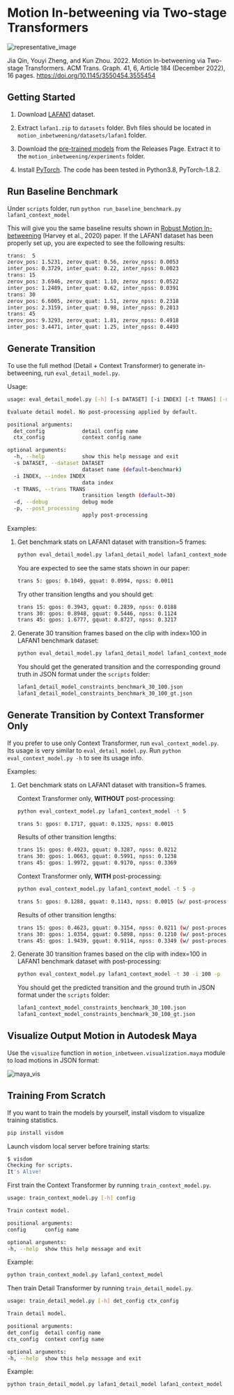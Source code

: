 # Motion In-betweening via Two-stage Transformers

![representative_image](./figures/representative_image.jpg)

Jia Qin, Youyi Zheng, and Kun Zhou. 2022. Motion In-betweening via Two-stage
Transformers. ACM Trans. Graph. 41, 6, Article 184 (December 2022),
16 pages. https://doi.org/10.1145/3550454.3555454

## Getting Started

1. Download [LAFAN1](https://github.com/ubisoft/ubisoft-laforge-animation-dataset) dataset.

2. Extract  `lafan1.zip`  to `datasets` folder.  Bvh files should be located in `motion_inbetweening/datasets/lafan1` folder.

3. Download the [pre-trained models](https://github.com/victorqin/motion_inbetweening/releases/download/v1.0.0/pre-treained.zip) from the Releases Page. Extract it to the `motion_inbetweening/experiments` folder.

4. Install [PyTorch](https://pytorch.org). The code has been tested in Python3.8, PyTorch-1.8.2.

## Run Baseline Benchmark

Under `scripts` folder, run `python run_baseline_benchmark.py lafan1_context_model`

This will give you the same baseline results shown in [Robust Motion In-betweening](https://montreal.ubisoft.com/en/automatic-in-betweening-for-faster-animation-authoring/) (Harvey et al., 2020) paper. If the LAFAN1 dataset has been properly set up, you are expected to see the following results:

```bash
trans:  5
zerov_pos: 1.5231, zerov_quat: 0.56, zerov_npss: 0.0053
inter_pos: 0.3729, inter_quat: 0.22, inter_npss: 0.0023
trans: 15
zerov_pos: 3.6946, zerov_quat: 1.10, zerov_npss: 0.0522
inter_pos: 1.2489, inter_quat: 0.62, inter_npss: 0.0391
trans: 30
zerov_pos: 6.6005, zerov_quat: 1.51, zerov_npss: 0.2318
inter_pos: 2.3159, inter_quat: 0.98, inter_npss: 0.2013
trans: 45
zerov_pos: 9.3293, zerov_quat: 1.81, zerov_npss: 0.4918
inter_pos: 3.4471, inter_quat: 1.25, inter_npss: 0.4493
```

## Generate Transition

To use the full method (Detail + Context Transformer) to generate in-betweening, run `eval_detail_model.py`.

Usage:

```bash
usage: eval_detail_model.py [-h] [-s DATASET] [-i INDEX] [-t TRANS] [-d] [-p] det_config ctx_config

Evaluate detail model. No post-processing applied by default.

positional arguments:
  det_config            detail config name
  ctx_config            context config name

optional arguments:
  -h, --help            show this help message and exit
  -s DATASET, --dataset DATASET
                        dataset name (default=benchmark)
  -i INDEX, --index INDEX
                        data index
  -t TRANS, --trans TRANS
                        transition length (default=30)
  -d, --debug           debug mode
  -p, --post_processing
                        apply post-processing
```

Examples:

1. Get benchmark stats on LAFAN1 dataset with transition=5 frames:

   ```bash
   python eval_detail_model.py lafan1_detail_model lafan1_context_model -t 5
   ```

   You are expected to see the same stats shown in our paper:

   ```bash
   trans 5: gpos: 0.1049, gquat: 0.0994, npss: 0.0011
   ```

   Try other transition lengths and you should get:

   ```bash
   trans 15: gpos: 0.3943, gquat: 0.2839, npss: 0.0188
   trans 30: gpos: 0.8948, gquat: 0.5446, npss: 0.1124
   trans 45: gpos: 1.6777, gquat: 0.8727, npss: 0.3217
   ```

2. Generate 30 transition frames based on the clip with index=100 in LAFAN1 benchmark dataset:

   ```bash
   python eval_detail_model.py lafan1_detail_model lafan1_context_model -t 30 -i 100
   ```

   You should get the generated transition and the corresponding ground truth in JSON format under the `scripts` folder:

   ```bash
   lafan1_detail_model_constraints_benchmark_30_100.json
   lafan1_detail_model_constraints_benchmark_30_100_gt.json
   ```

## Generate Transition by Context Transformer Only

If you prefer to use only Context Transformer, run `eval_context_model.py`. Its usage is very similar to `eval_detail_model.py`. Run `python eval_context_model.py -h` to see its usage info.

Examples:

1. Get benchmark stats on LAFAN1 dataset with transition=5 frames.

   Context Transformer only, **WITHOUT** post-processing:

   ```bash
   python eval_context_model.py lafan1_context_model -t 5
   ```

   ```bash
   trans 5: gpos: 0.1717, gquat: 0.1325, npss: 0.0015
   ```

   Results of other transition lengths:

   ```bash
   trans 15: gpos: 0.4923, gquat: 0.3287, npss: 0.0212
   trans 30: gpos: 1.0663, gquat: 0.5991, npss: 0.1238
   trans 45: gpos: 1.9972, gquat: 0.9170, npss: 0.3369
   ```

   Context Transformer only, **WITH** post-processing:

   ```bash
   python eval_context_model.py lafan1_context_model -t 5 -p
   ```

   ```bash
   trans 5: gpos: 0.1288, gquat: 0.1143, npss: 0.0015 (w/ post-processing)
   ```

   Results of other transition lengths:

   ```bash
   trans 15: gpos: 0.4623, gquat: 0.3154, npss: 0.0211 (w/ post-processing)
   trans 30: gpos: 1.0354, gquat: 0.5898, npss: 0.1210 (w/ post-processing)
   trans 45: gpos: 1.9439, gquat: 0.9114, npss: 0.3349 (w/ post-processing)
   ```

2. Generate 30 transition frames based on the clip with index=100 in LAFAN1 benchmark dataset with post-processing:

   ```bash
   python eval_context_model.py lafan1_context_model -t 30 -i 100 -p
   ```

   You should get the predicted transition and the ground truth in JSON format under the `scripts` folder:

   ```bash
   lafan1_context_model_constraints_benchmark_30_100.json
   lafan1_context_model_constraints_benchmark_30_100_gt.json
   ```

## Visualize Output Motion in Autodesk Maya

Use the `visualize` function in `motion_inbetween.visualization.maya` module to load motions in JSON format:

![maya_vis](./figures/maya_vis.png)

## Training From Scratch

If you want to train the models by yourself, install visdom to visualize training statistics.

   ```bash
   pip install visdom
   ```

Launch visdom local server before training starts:

   ```bash
   $ visdom
   Checking for scripts.
   It's Alive!
   ```

First train the Context Transformer by running `train_context_model.py`.

   ```bash
   usage: train_context_model.py [-h] config

   Train context model.

   positional arguments:
   config      config name

   optional arguments:
   -h, --help  show this help message and exit
   ```

   Example:

   ```bash
   python train_context_model.py lafan1_context_model
   ```

Then train Detail Transformer by running `train_detail_model.py`.

   ```bash
   usage: train_detail_model.py [-h] det_config ctx_config

   Train detail model.

   positional arguments:
   det_config  detail config name
   ctx_config  context config name

   optional arguments:
   -h, --help  show this help message and exit
   ```

   Example:

   ```bash
   python train_detail_model.py lafan1_detail_model lafan1_context_model
   ```
